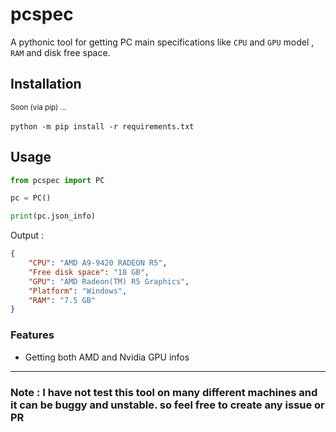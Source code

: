 # pcspec
A pythonic tool for getting PC main specifications like `CPU` and `GPU` model , `RAM` and disk free space.

## Installation
<sub>Soon (via pip) ...</sub>
<br>
<br>
`python -m pip install -r requirements.txt`


## Usage
```python
from pcspec import PC

pc = PC()

print(pc.json_info)
```
Output :
```json
{
    "CPU": "AMD A9-9420 RADEON R5",
    "Free disk space": "18 GB",
    "GPU": "AMD Radeon(TM) R5 Graphics",
    "Platform": "Windows",
    "RAM": "7.5 GB"
}
```
### Features
- Getting both AMD and Nvidia GPU infos

---

### __Note__ : I have not test this tool on many different machines and it can be buggy and unstable. so feel free to create any issue or PR

